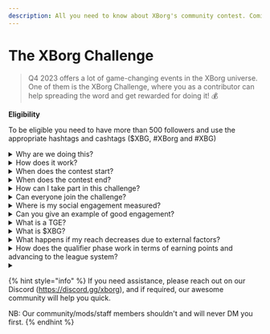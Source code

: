 ```yaml
---
description: All you need to know about XBorg's community contest. Coming in September 2023
---
```


# The XBorg Challenge

> Q4 2023 offers a lot of game-changing events in the XBorg universe. One of them is the XBorg Challenge, where you as a contributor can help spreading the word and get rewarded for doing it! 💰

**Eligibility**

To be eligible you need to have more than 500 followers and use the appropriate hashtags and cashtags ($XBG, #XBorg and #XBG)

<details>

<summary>Why are we doing this?</summary>

Our objective is to raise awareness about XBorg while showcasing our fantastic community, products, and token. Organizing a contest is our chosen method to foster an enjoyable and collaborative experience.

</details>

<details>

<summary>How does it work?</summary>

Participate extensively while adhering to the [rules ](rules-test.md)and following best practices (link to best practices). You'll accumulate points based on the impact of your engagement, and the more skillfully you achieve this, the greater the rewards that both you and your league can attain.

</details>

<details>

<summary>When does the contest start?</summary>

The contest is planned to commence on either September 1st or September 30th, 2023, based on our progress.

</details>

<details>

<summary>When does the contest end?</summary>

The contest will conclude two weeks after the Token Generation Event ([TGE](./#what-is-a-tge)), the specific date of which will be communicated at a later time.

</details>

<details>

<summary>How can I take part in this challenge?</summary>

Upon meeting the requirement of having more than 500 Twitter followers, points will be assigned based on your daily XBorg Influencers Engagement Rank on LunarCrush. Remember to include #XBorg, $XBG, or #XBG in your tweets for precise recognition.

</details>

<details>

<summary>Can everyone join the challenge?</summary>

The challenge is open to everyone, but your points will only be counted if you have a minimum of 500 Twitter followers.

</details>

<details>

<summary>Where is my social engagement measured?</summary>

LunarCrush sources data directly from Twitter, enabling us to extract and analyze this information. Consequently, we focus exclusively on measuring your engagement on Twitter. Please be aware that engagements on other social platforms are not taken into consideration. For more insights, visit [https://lunarcrush.com/faq.](https://lunarcrush.com/faq.)

</details>

<details>

<summary>Can you give an example of good engagement?</summary>

Effective engagement involves creating captivating content using hashtags, cashtags, and emojis. For further guidance, you can consult our comprehensive best practice guide: {LINK}

</details>

<details>

<summary>What is a TGE?</summary>

TGE stands for "Token Generation Event," a term primarily used in the blockchain and cryptocurrency sectors.

**What happens during a TGE?**&#x20;

A TGE involves the creation and distribution of a new cryptocurrency or token to early participants, typically to raise funds for a new project. This process entails the issuing company or organization allocating a set number of tokens to initial supporters or investors.

**How does a TGE differ from an ICO?**&#x20;

While both TGEs and ICOs (Initial Coin Offerings) are methods to fundraise using tokens, the terms are sometimes used interchangeably. However, industry insiders often prefer "TGE" because it highlights the generation and distribution of tokens, rather than the "offering" or sale aspect.

</details>

<details>

<summary>What is $XBG?</summary>

[$XBG](../../06-or-token/xbg.md) is a digital token linked to the XBorg project.

</details>

<details>

<summary>What happens if my reach decreases due to external factors?</summary>

If you don't maintain or increase engagement, your influencer rank will decline, resulting in fewer daily points. However, points you've already earned is not lost.

</details>

<details>

<summary>How does the qualifier phase work in terms of earning points and advancing to the league system?</summary>

During the qualification phases, participants gather daily points and ascend the ranks of the leaderboard. We will retain a final ranking snapshot from both Qualification Phase 1 and Qualification Phase 2. Following this, based on the total number of participants and the success of collective objectives, slots will be made available in various Leagues. The highest performers from each qualification phase will then receive invitations to join the most fitting league based on their skill level.

Through these leagues, the inaugural season will begin, bringing with it rewards that are too enticing to overlook. This marks the true commencement of the game. Beyond the substantial rewards, qualifying should stand as a paramount goal for many throughout the qualification phases.

</details>

<details>

<summary></summary>



</details>

{% hint style="info" %}
If you need assistance, please reach out on our Discord (https://discord.gg/xborg), and if required, our awesome community will help you quick.&#x20;

NB: Our community/mods/staff members shouldn't and will never DM you first.
{% endhint %}


